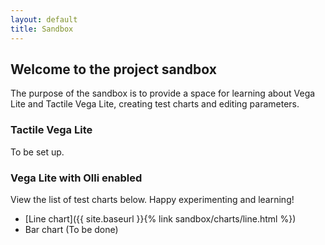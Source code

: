 ```yaml
---
layout: default
title: Sandbox
---
```


## Welcome to the project sandbox

The purpose of the sandbox is to provide a space for learning about Vega Lite and Tactile Vega Lite, creating test charts and editing parameters.

### Tactile Vega Lite

To be set up.

### Vega Lite with Olli enabled

View the list of test charts below. Happy experimenting and learning!

- [Line chart]({{ site.baseurl }}{% link sandbox/charts/line.html %})
- Bar chart (To be done)